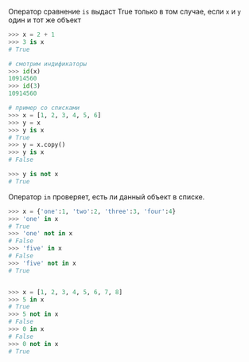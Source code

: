 Оператор сравнение `is` выдаст True только в том случае, если `x` и `y` один и тот же объект
```python
>>> x = 2 + 1
>>> 3 is x
# True

# смотрим индификаторы
>>> id(x) 
10914560
>>> id(3)
10914560

# пример со списками
>>> x = [1, 2, 3, 4, 5, 6]
>>> y = x
>>> y is x
# True
>>> y = x.copy()
>>> y is x
# False

>>> y is not x
# True
```

Оператор `in` проверяет, есть ли данный объект в списке.
```python
>>> x = {'one':1, 'two':2, 'three':3, 'four':4}
>>> 'one' in x
# True
>>> 'one' not in x
# False
>>> 'five' in x
# False
>>> 'five' not in x
# True


>>> x = [1, 2, 3, 4, 5, 6, 7, 8]
>>> 5 in x
# True
>>> 5 not in x
# False
>>> 0 in x
# False
>>> 0 not in x
# True
```